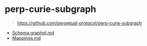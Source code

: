 # perp-curie-subgraph

> https://github.com/perpetual-protocol/perp-curie-subgraph

- [Schema.graphql.md](./Schema.graphql.md)
- [Mappings.md](./Mappings.md)
